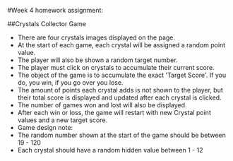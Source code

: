 #Week 4 homework assignment:

##Crystals Collector Game

- There are four crystals images displayed on the page.
- At the start of each game, each crystal will be assigned a random point value.
- The player will also be shown a random target number.
- The player must click on crystals to accumulate their current score.
- The object of the game is to accumulate the exact 'Target Score'.  If you do, you win, if you go over you lose.
- The amount of points each crystal adds is not shown to the player, but their total score is displayed and updated after each crystal is clicked.
- The number of games won and lost will also be displayed.
- After each win or loss, the game will restart with new Crystal point values and a new target score.
- Game design note:
- The random number shown at the start of the game should be between 19 - 120
- Each crystal should have a random hidden value between 1 - 12
